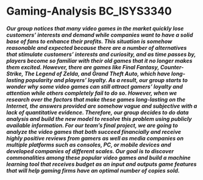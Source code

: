 # Gaming-Analysis BC_ISYS3340

##### Our group notices that many video games in the market quickly lose customers’ interests and demand while companies want to have a solid base of fans to enhance their profits. This situation is somehow reasonable and expected because there are a number of alternatives that stimulate customers’ interests and curiosity, and as time passes by, players become so familiar with their old games that it no longer makes them excited. However, there are games like Final Fantasy, Counter-Strike, The Legend of Zelda, and Grand Theft Auto, which have long-lasting popularity and players’ loyalty. As a result, our group starts to wonder why some video games can still attract gamers’ loyalty and attention while others completely fail to do so. However, when we research over the factors that make these games long-lasting on the Internet, the answers provided are somehow vague and subjective with a lack of quantitative evidence. Therefore, our group decides to do data analysis and build the new model to resolve this problem using publicly available information. For our team’s final project, we are going to analyze the video games that both succeed financially and receive highly positive reviews from gamers as well as media companies on multiple platforms such as consoles, PC, or mobile devices and developed companies of different scales. Our goal is to discover commonalities among these popular video games and build a machine learning tool that receives budget as an input and outputs game features that will help gaming firms have an optimal number of copies sold.

